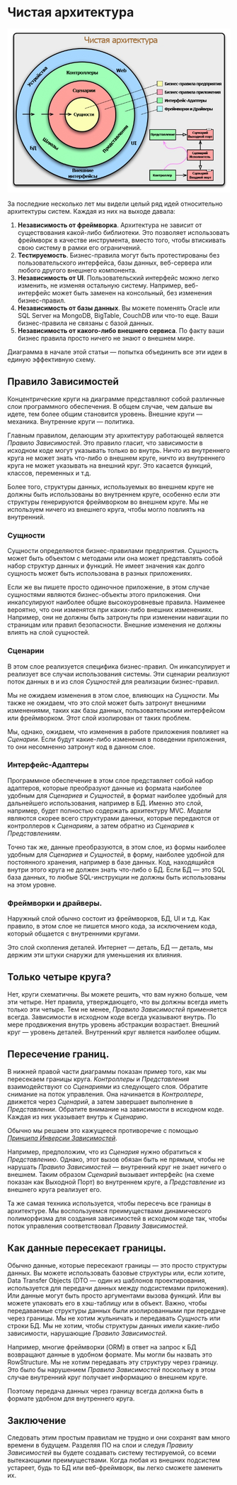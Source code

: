 # Чистая архитектура

![image info](./img_1.png)

За последние несколько лет мы видели целый ряд идей относительно архитектуры систем. Каждая из них на выходе давала:

1.  **Независимость от фреймворка**. Архитектура не зависит от существования какой-либо библиотеки. Это позволяет использовать фреймворк в качестве инструмента, вместо того, чтобы втискивать свою систему в рамки его ограничений.
2.  **Тестируемость**. Бизнес-правила могут быть протестированы без пользовательского интерфейса, базы данных, веб-сервера или любого другого внешнего компонента.
3.  **Независимоcть от UI**. Пользовательский интерфейс можно легко изменить, не изменяя остальную систему. Например, веб-интерфейс может быть заменен на консольный, без изменения бизнес-правил.
4.  **Независимоcть от базы данных**. Вы можете поменять Oracle или SQL Server на MongoDB, BigTable, CouchDB или что-то еще. Ваши бизнес-правила не связаны с базой данных.
5.  **Независимость от какого-либо внешнего сервиса**. По факту ваши бизнес правила просто ничего не знают о внешнем мире.

Диаграмма в начале этой статьи — попытка объединить все эти идеи в единую эффективную схему.

## Правило Зависимостей

Концентрические круги на диаграмме представляют собой различные слои программного обеспечения. В общем случае, чем дальше вы идете, тем более общим становится уровень. Внешние круги — механика. Внутренние круги — политика.

Главным правилом, делающим эту архитектуру работающей является _Правило Зависимостей_. Это правило гласит, что зависимости в исходном коде могут указывать только во внутрь. Ничто из внутреннего круга не может знать что-либо о внешнем круге, ничто из внутреннего круга не может указывать на внешний круг. Это касается функций, классов, переменных и т.д.

Более того, структуры данных, используемых во внешнем круге не должны быть использованы во внутреннем круге, особенно если эти структуры генерируются фреймворком во внешнем круге. Мы не используем ничего из внешнего круга, чтобы могло повлиять на внутренний.

### Сущности

Сущности определяются бизнес-правилами предприятия. Сущность может быть объектом с методами или она может представлять собой набор структур данных и функций. Не имеет значения как долго сущность может быть использована в разных приложениях.

Если же вы пишете просто одиночное приложение, в этом случае сущностями являются бизнес-объекты этого приложения. Они инкапсулируют наиболее общие высокоуровневые правила. Наименее вероятно, что они изменятся при каких-либо внешних изменениях. Например, они не должны быть затронуты при изменении навигации по страницам или правил безопасности. Внешние изменения не должны влиять на слой сущностей.


### Сценарии

В этом слое реализуется специфика бизнес-правил. Он инкапсулирует и реализует все случаи использования системы. Эти сценарии реализуют поток данных в и из слоя _Cущностей_ для реализации бизнес-правил.

Мы не ожидаем изменения в этом слое, влияющих на _Cущности_. Мы также не ожидаем, что это слой может быть затронут внешними изменениями, таких как базы данных, пользовательским интерфейсом или фреймворком. Этот слой изолирован от таких проблем.

Мы, однако, ожидаем, что изменения в работе приложения повлияет на _Cценарии_. Если будут какие-либо изменения в поведении приложения, то они несомненно затронут код в данном слое.


### Интерфейс-Адаптеры

Программное обеспечение в этом слое представляет собой набор адаптеров, которые преобразуют данные из формата наиболее удобным для _Сценариев_ и _Сущностей_, в формат наиболее удобный для дальнейшего использования, например в БД. Именно это слой, например, будет полностью содержать архитектуру MVC. _Модели_ являются скорее всего структурами данных, которые передаются от контроллеров к _Сценариям_, а затем обратно из _Сценариев_ к _Представлениям_.

Точно так же, данные преобразуются, в этом слое, из формы наиболее удобным для _Сценариев_ и _Сущностей_, в форму, наиболее удобной для постоянного хранения, например в базе данных. Код, находящийся внутри этого круга не должен знать что-либо о БД. Если БД — это SQL база данных, то любые SQL-инструкции не должны быть использованы на этом уровне.


### Фреймворки и драйверы.

Наружный слой обычно состоит из фреймворков, БД, UI и т.д. Как правило, в этом слое не пишется много кода, за исключением кода, который общается с внутренними кругами.

Это слой скопления деталей. Интернет — деталь, БД — деталь, мы держим эти штуки снаружи для уменьшения их влияния.

## Только четыре круга?

Нет, круги схематичны. Вы можете решить, что вам нужно больше, чем эти четыре. Нет правила, утверждающего, что вы должны всегда иметь только эти четыре. Тем не менее, _Правило Зависимостей_ применяется всегда. Зависимости в исходном коде всегда указывают внутрь. По мере продвижения внутрь уровень абстракции возрастает. Внешний круг — уровень деталей. Внутренний круг является наиболее общим.

## Пересечение границ.

В нижней правой части диаграммы показан пример того, как мы пересекаем границы круга. _Контроллеры_ и _Представления_ взаимодействуют со _Сценариями_ из следующего слоя. Обратите снимание на поток управления. Она начинается в _Контроллере_, движется через _Сценарий_, а затем завершает выполнение в _Представлении_. Обратите внимание на зависимости в исходном коде. Каждая из них указывает внутрь к _Сценарию_.

Обычно мы решаем это кажущееся противоречие с помощью _[Принципа Инверсии Зависимостей](https://ru.wikipedia.org/wiki/%D0%9F%D1%80%D0%B8%D0%BD%D1%86%D0%B8%D0%BF_%D0%B8%D0%BD%D0%B2%D0%B5%D1%80%D1%81%D0%B8%D0%B8_%D0%B7%D0%B0%D0%B2%D0%B8%D1%81%D0%B8%D0%BC%D0%BE%D1%81%D1%82%D0%B5%D0%B9)_.

Например, предположим, что из _Сценария_ нужно обратиться к _Представлению_. Однако, этот вызов обязан быть не прямым, чтобы не нарушать _Правило Зависимостей_ — внутренний круг не знает ничего о внешнем. Таким образом _Сценарий_ вызывает интерфейс (на схеме показан как Выходной Порт) во внутреннем круге, а _Представление_ из внешнего круга реализует его.

Та же самая техника используется, чтобы пересечь все границы в архитектуре. Мы воспользуемся преимуществами динамического полиморфизма для создания зависимостей в исходном коде так, чтобы поток управления соответствовал _Правилу Зависимостей_.

## Как данные пересекает границы.

Обычно данные, которые пересекают границы — это просто структуры данных. Вы можете использовать базовые структуры или, если хотите, Data Transfer Objects (DTO — один из шаблонов проектирования, используется для передачи данных между подсистемами приложения). Или данные могут быть просто аргументами вызова функций. Или вы можете упаковать его в хэш-таблицу или в объект. Важно, чтобы передаваемые структуры данных были изолированными при передаче через границы. Мы не хотим жульничать и передавать _Сущность_ или строки БД. Мы не хотим, чтобы структуры данных имели какие-либо зависимости, нарушающие _Правило Зависимостей_.

Например, многие фреймворки (ORM) в ответ на запрос к БД возвращают данные в удобном формате. Мы могли бы назвать это RowStructure. Мы не хотим передавать эту структуру через границу. Это было бы нарушением _Правила Зависимостей_ поскольку в этом случае внутренний круг получает информацию о внешнем круге.

Поэтому передача данных через границу всегда должна быть в формате удобном для внутреннего круга.

## Заключение

Следовать этим простым правилам не трудно и они сохранят вам много времени в будущем. Разделяя ПО на слои и следуя _Правилу Зависимостей_ вы будете создавать систему тестируемой, со всеми вытекающими преимуществами. Когда любая из внешних подсистем устареет, будь то БД или веб-фреймворк, вы легко сможете заменить их.
